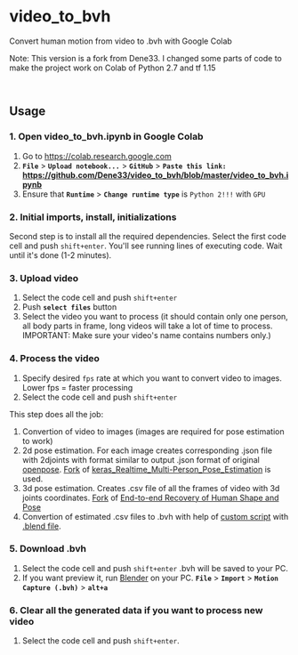# video_to_bvh

Convert human motion from video to .bvh with Google Colab

Note: This version is a fork from Dene33. I changed some parts of code to make the project work on Colab of Python 2.7 and tf 1.15

<img alt="" src="https://i.imgur.com/QxML83b.gif" /><img alt="" src="https://i.imgur.com/vfge7DS.gif" />

<img alt="" src=https://i.imgur.com/UvBM1gv.gif />

## Usage
### 1. Open video_to_bvh.ipynb in Google Colab
1. Go to https://colab.research.google.com
2. **```File```** > **```Upload notebook...```** > **```GitHub```** > **```Paste this link:``` https://github.com/Dene33/video_to_bvh/blob/master/video_to_bvh.ipynb**
3. Ensure that **```Runtime```** > **```Change runtime type```** is ```Python 2!!!``` with ```GPU```
### 2. Initial imports, install, initializations
Second step is to install all the required dependencies. Select the first code cell and push ```shift+enter```. You'll see running lines of executing code. Wait until it's done (1-2 minutes).
### 3. Upload video
1. Select the code cell and push ```shift+enter```
2. Push **```select files```** button
3. Select the video you want to process (it should contain only one person, all body parts in frame, long videos will take a lot of time to process. IMPORTANT: Make sure your video's name contains numbers only.)
### 4. Process the video
1. Specify desired ```fps``` rate at which you want to convert video to images. Lower fps = faster processing
2. Select the code cell and push ```shift+enter``` 

This step does all the job: 
1. Convertion of video to images (images are required for pose estimation to work)
2. 2d pose estimation. For each image creates corresponding .json file with 2djoints with format similar to output .json format of original [openpose](https://github.com/CMU-Perceptual-Computing-Lab/openpose/blob/master/doc/output.md). [Fork](https://github.com/Dene33/keras_Realtime_Multi-Person_Pose_Estimation) of [keras_Realtime_Multi-Person_Pose_Estimation](https://github.com/michalfaber/keras_Realtime_Multi-Person_Pose_Estimation) is used.
3. 3d pose estimation. Creates .csv file of all the frames of video with 3d joints coordinates. [Fork](https://github.com/Dene33/hmr) of [End-to-end Recovery of Human Shape and Pose](https://github.com/akanazawa/hmr)
4. Convertion of estimated .csv files to .bvh with help of [custom script](https://github.com/Dene33/hmr/blob/master/csv_to_bvh.py) with [.blend file](https://github.com/Dene33/hmr/blob/master/csv_to_bvh.blend).

### 5. Download .bvh
1. Select the code cell and push ```shift+enter``` .bvh will be saved to your PC.
2. If you want preview it, run [Blender](https://www.blender.org/) on your PC. **```File```** > **```Import```** > **```Motion Capture (.bvh)```** > **```alt+a```**

### 6. Clear all the generated data if you want to process new video
1. Select the code cell and push ```shift+enter```. 
